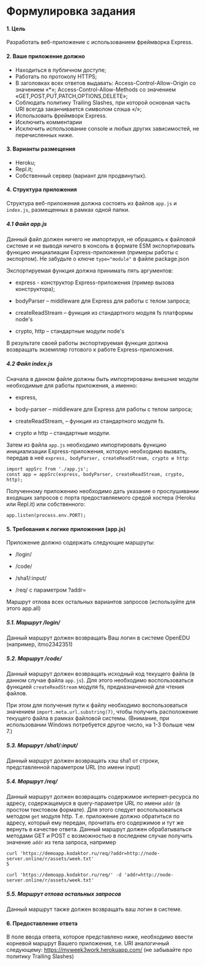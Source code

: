 # Формулировка задания

#### 1. Цель

Разработать веб-приложение с использованием фреймворка Express.

#### 2. Ваше приложение должно

- Находиться в публичном доступе;
- Работать по протоколу HTTPS;
- В заголовках всех ответов выдавать:
  Access-Control-Allow-Origin со значением «\*»;
  Access-Control-Allow-Methods со значением «GET,POST,PUT,PATCH,OPTIONS,DELETE»;
- Соблюдать политику Trailing Slashes, при которой основная часть URI всегда заканчивается символом слэша «/»;
- Использовать фреймворк Express.
- Исключить комментарии
- Исключить использование console и любых других зависимостей, не перечисленных ниже.

#### 3. Варианты размещения

- Heroku;
- Repl.it;
- Собственный сервер (вариант для продвинутых).

#### 4. Структура приложения

Структура веб-приложения должна состоять из файлов `app.js` и `index.js`, размещенных в рамках одной папки.

##### 4.1 Файл app.js

Данный файл должен ничего не импортируя, не обращаясь к файловой системе и не выводя ничего в консоль в формате ESM экспортировать функцию инициалиации Express-приложения (примеры работы с экспортом). Не забудьте о ключе `type="module"` в файле package.json

Экспортируемая функция должна принимать пять аргументов:

- express - конструктор Express-приложения (пример вызова конструктора);

- bodyParser – middleware для Express для работы с телом запроса;

- createReadStream – функция из стандартного модуля fs платформы node's

- crypto, http – стандартные модули node's

В результате своей работы экспортируемая функция должна возвращать экземпляр готового к работе Express-приложения.

##### 4.2 Файл index.js

Сначала в данном файле должны быть импортированы внешние модули необходимые для работы приложения, а именно:

- express,

- body-parser – middleware для Express для работы с телом запроса;

- createReadStream, – функция из стандартного модуля fs.

- crypto и http – стандартные модули.

Затем из файла `app.js` необходимо импортировать функцию инициализации Express-приложения, которую необходимо вызвать, передав в неё `express, bodyParser, createReadStream, crypto и http`:

```
import appSrc from './app.js';
const app = appSrc(express, bodyParser, createReadStream, crypto, http);
```

Полученному приложению необходимо дать указание о прослушивании входящих запросов с порта предоставляемого средой хостера (Heroku или Repl.it) или собственного:

```
app.listen(process.env.PORT);
```

#### 5. Требования к логике приложения (app.js)

Приложение должно содержать следующие маршруты:

- /login/

- /code/

- /sha1/:input/

- /req/ с параметром ?addr=

Маршрут отлова всех остальных вариантов запросов (используйте для этого app.all)

##### 5.1. Маршрут /login/

Данный маршрут должен возвращать Ваш логин в системе OpenEDU (например, itmo2342351)

##### 5.2. Маршрут /code/

Данный маршрут должен возвращать исходный код текущего файла (в данном случае файла `app.js`). Для этого необходимо воспользоваться функцией `createReadStream` модуля fs, предназначенной для чтения файлов.

При этом для получения пути к файлу необходимо воспользоваться значением `import.meta.url.substring(7)`, чтобы получить расположение текущего файла в рамках файловой системы. (Внимание, при использовании Windows потребуется другое число, на 1-3 больше чем 7.)

##### 5.3. Маршрут /sha1/:input/

Данный маршрут должен возвращать хэш sha1 от строки, представленной параметром URL (по имени input)

##### 5.4. Маршрут /req/

Данный маршрут должен возвращать содержимое интернет-ресурса по адресу, содержащемуся в query-параметре URL по имени `addr` (в простом текстовом формате). Для этого следует воспользоваться методом `get` модуля http. Т.е. приложение должно обратиться по адресу, который ему передан, прочитать его содержимое и тут же вернуть в качестве ответа. Данный маршрут должен обрабатываться методами GET и POST c возможностью в последнем случае получить значение `addr` из тела запроса, например

```
curl 'https://demoapp.kodaktor.ru/req/?addr=http://node-server.online/r/assets/week.txt'
5

curl 'https://demoapp.kodaktor.ru/req/' -d 'addr=http://node-server.online/r/assets/week.txt'
```

##### 5.5. Маршрут отлова остальных запросов

Данный маршрут также должен возвращать ваш логин в системе.

#### 6. Предоставление ответа

В поле ввода ответа, которое представлено ниже, необходимо ввести корневой маршрут Вашего приложения, т.е. URI аналогичный следующему: https://myweek3work.herokuapp.com/ (не забывайте про политику Trailing Slashes)

